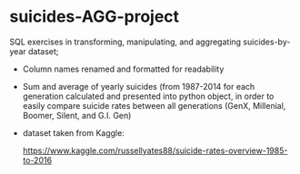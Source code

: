 # suicides-AGG-project
SQL exercises in transforming, manipulating, and aggregating  suicides-by-year dataset;

- Column names renamed and formatted for readability
- Sum and average of yearly suicides (from 1987-2014 for each generation calculated and presented into python object, 
  in order to easily compare suicide rates between all generations (GenX, Millenial, Boomer, Silent, and G.I. Gen)

- dataset taken from Kaggle:

  https://www.kaggle.com/russellyates88/suicide-rates-overview-1985-to-2016
